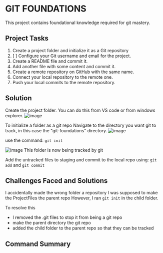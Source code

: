 # GIT FOUNDATIONS
This project contains foundational knowledge required for git mastery. 
## Project Tasks
1. Create a project folder and initialize it as a Git repository 
2. [ ] Configure your Git username and email for the project.
3. Create a README file and commit it.
4. Add another file with some content and commit it.
5. Create a remote repository on GitHub with the same name.
6. Connect your local repository to the remote one.
7. Push your local commits to the remote repository.

## Solution 
Create the project folder. You can do this from VS code or from windows explorer.
![image]()

To initialize a folder as a git repo
Navigate to the directory you want git to track, in this case the "git-foundations" directory.
![image]()

 use the command:
`git init` 

![image]()
This folder is now being tracked by git

Add the untracked files to staging and commit to the local repo
using: 
`git add` and  `git commit`



## Challenges Faced and Solutions
I accidentally made the wrong folder a repository
I was supposed to make the ProjectFiles the parent repo
However, I ran `git init` in the child folder. 

To resolve this
- I removed the .git files to stop it from being a git repo
- make the parent directory the git repo 
- added the child folder to the parent repo so that they can be tracked



## Command Summary

